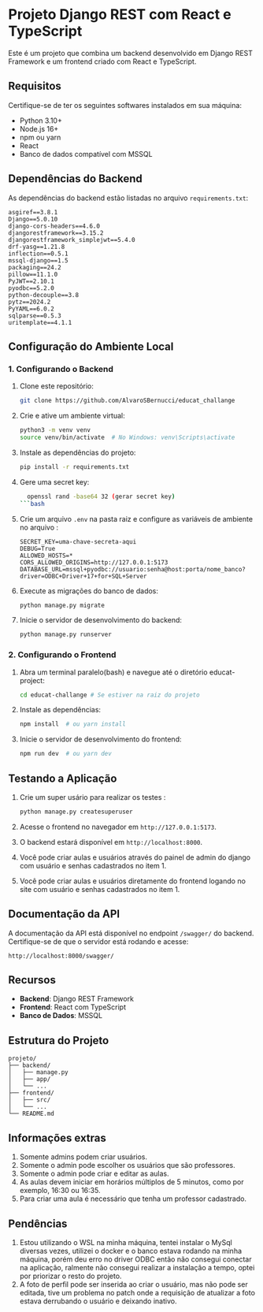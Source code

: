 # Projeto Django REST com React e TypeScript

Este é um projeto que combina um backend desenvolvido em Django REST Framework e um frontend criado com React e TypeScript.

## Requisitos

Certifique-se de ter os seguintes softwares instalados em sua máquina:

- Python 3.10+
- Node.js 16+
- npm ou yarn
- React
- Banco de dados compatível com MSSQL

## Dependências do Backend

As dependências do backend estão listadas no arquivo `requirements.txt`:

```plaintext
asgiref==3.8.1
Django==5.0.10
django-cors-headers==4.6.0
djangorestframework==3.15.2
djangorestframework_simplejwt==5.4.0
drf-yasg==1.21.8
inflection==0.5.1
mssql-django==1.5
packaging==24.2
pillow==11.1.0
PyJWT==2.10.1
pyodbc==5.2.0
python-decouple==3.8
pytz==2024.2
PyYAML==6.0.2
sqlparse==0.5.3
uritemplate==4.1.1
```

## Configuração do Ambiente Local

### 1. Configurando o Backend

1. Clone este repositório:

    ```bash
    git clone https://github.com/AlvaroSBernucci/educat_challange
    ```

2. Crie e ative um ambiente virtual:

    ```bash
    python3 -m venv venv
    source venv/bin/activate  # No Windows: venv\Scripts\activate
    ```

3. Instale as dependências do projeto:

    ```bash
    pip install -r requirements.txt
    ```

4.  Gere uma secret key:
   
    ```bash
      openssl rand -base64 32 (gerar secret key)
    ```bash

5. Crie um arquivo `.env` na pasta raiz e configure as variáveis de ambiente no arquivo :

    ```plaintext
    SECRET_KEY=uma-chave-secreta-aqui
    DEBUG=True
    ALLOWED_HOSTS=*
    CORS_ALLOWED_ORIGINS=http://127.0.0.1:5173
    DATABASE_URL=mssql+pyodbc://usuario:senha@host:porta/nome_banco?driver=ODBC+Driver+17+for+SQL+Server
    ```

6. Execute as migrações do banco de dados:

    ```bash
    python manage.py migrate
    ```

7. Inicie o servidor de desenvolvimento do backend:

    ```bash
    python manage.py runserver
    ```

### 2. Configurando o Frontend

1. Abra um terminal paralelo(bash) e navegue até o diretório educat-project:

    ```bash
    cd educat-challange # Se estiver na raiz do projeto
    ```

2. Instale as dependências:

    ```bash
    npm install  # ou yarn install
    ```


4. Inicie o servidor de desenvolvimento do frontend:

    ```bash
    npm run dev  # ou yarn dev
    ```

## Testando a Aplicação

1. Crie um super usário para realizar os testes :

    ```bash
    python manage.py createsuperuser
    ```
   
2. Acesse o frontend no navegador em `http://127.0.0.1:5173`.
3. O backend estará disponível em `http://localhost:8000`.
4. Você pode criar aulas e usuários através do painel de admin do django com usuário e senhas cadastrados no item 1.
5. Você pode criar aulas e usuários diretamente do frontend logando no site com usuário e senhas cadastrados no item 1.

## Documentação da API

A documentação da API está disponível no endpoint `/swagger/` do backend. Certifique-se de que o servidor está rodando e acesse:

```plaintext
http://localhost:8000/swagger/
```

## Recursos

- **Backend**: Django REST Framework
- **Frontend**: React com TypeScript
- **Banco de Dados**: MSSQL

## Estrutura do Projeto

```plaintext
projeto/
├── backend/
│   ├── manage.py
│   ├── app/
│   └── ...
├── frontend/
│   ├── src/
│   └── ...
└── README.md
```

## Informações extras

1) Somente admins podem criar usuários.
2) Somente o admin pode escolher os usuários que são professores.
3) Somente o admin pode criar e editar as aulas.
4) As aulas devem iniciar em horários múltiplos de 5 minutos, como por exemplo, 16:30 ou 16:35.
5) Para criar uma aula é necessário que tenha um professor cadastrado.

## Pendências

1) Estou utilizando o WSL na minha máquina, tentei instalar o MySql diversas vezes, utilizei o docker e o banco estava rodando na minha máquina, porém deu erro no driver ODBC então não consegui conectar na aplicação, ralmente não consegui realizar a instalação a tempo, optei por priorizar o resto do projeto.
2) A foto de perfil pode ser inserida ao criar o usuário, mas não pode ser editada, tive um problema no patch onde a requisição de atualizar a foto estava derrubando o usuário e deixando inativo.

